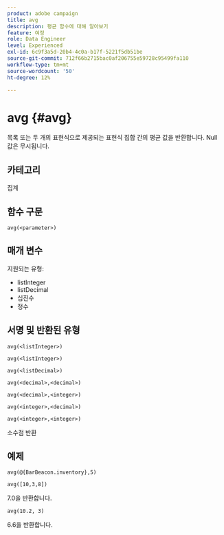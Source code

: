 ```yaml
---
product: adobe campaign
title: avg
description: 평균 함수에 대해 알아보기
feature: 여정
role: Data Engineer
level: Experienced
exl-id: 6c9f3a5d-20b4-4c0a-b17f-5221f5db51be
source-git-commit: 712f66b2715bac0af206755e59728c95499fa110
workflow-type: tm+mt
source-wordcount: '50'
ht-degree: 12%

---
```


# avg {#avg}

목록 또는 두 개의 표현식으로 제공되는 표현식 집합 간의 평균 값을 반환합니다. Null 값은 무시됩니다.


## 카테고리

집계

## 함수 구문

`avg(<parameter>)`

## 매개 변수

지원되는 유형:

* listInteger
* listDecimal
* 십진수
* 정수

## 서명 및 반환된 유형

`avg(<listInteger>)`

`avg(<listInteger>)`

`avg(<listDecimal>)`

`avg(<decimal>,<decimal>)`

`avg(<decimal>,<integer>)`

`avg(<integer>,<decimal>)`

`avg(<integer>,<integer>)`

소수점 반환

## 예제

`avg(@{BarBeacon.inventory},5)`

`avg([10,3,8])`

7.0을 반환합니다.

`avg(10.2, 3)`

6.6을 반환합니다.
